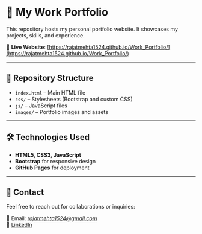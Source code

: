 # 🚀 My Work Portfolio  

This repository hosts my personal portfolio website. It showcases my projects, skills, and experience.  

🔗 **Live Website**: [https://rajatmehta1524.github.io/Work_Portfolio/](https://rajatmehta1524.github.io/Work_Portfolio/)  

---

## 📂 Repository Structure  

- `index.html` – Main HTML file  
- `css/` – Stylesheets (Bootstrap and custom CSS)  
- `js/` – JavaScript files   
- `images/` – Portfolio images and assets  

---


## 🛠️ Technologies Used  

- **HTML5, CSS3, JavaScript**  
- **Bootstrap** for responsive design  
- **GitHub Pages** for deployment  

---

## 📧 Contact  

Feel free to reach out for collaborations or inquiries:  

📩 Email: *rajatmehta1524@gmail.com*  
🔗 [LinkedIn](https://www.linkedin.com/in/rajat-mehta2)  

